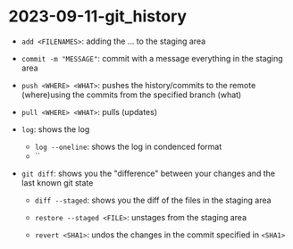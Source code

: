 # 2023-09-11-git_history


- `add <FILENAMES>`: adding the ... to the staging area
- `commit -m "MESSAGE"`: commit with a message everything in the staging area
- `push <WHERE> <WHAT>`: pushes the history/commits to the remote (where)using the commits from the specified branch (what)
- `pull <WHERE> <WHAT>`: pulls (updates)

- `log`: shows the log
  - `log --oneline`: shows the log in condenced format
  - ``

- `git diff`: shows you the "difference" between your changes and the last known git state
  - `diff --staged`: shows you the diff of the files in the staging area
  - `restore --staged <FILE>`: unstages <FILE> from the staging area

  - `revert <SHA1>`: undos the changes in the commit specified in `<SHA1>`